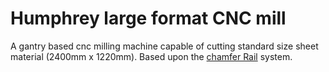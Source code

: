 # Humphrey large format CNC mill

A gantry based cnc milling machine capable of cutting standard size sheet material (2400mm x 1220mm). Based upon the [chamfer Rail](https://github.com/fellesverkstedet/fabricatable-machines/tree/master/chamferrail) system.
